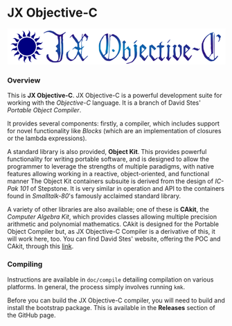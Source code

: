 # JX Objective-C #

![JX Objective-C Logo](doc/nlogotyp.png)

### Overview ###

This is **JX Objective-C**. JX Objective-C is a powerful development suite
for working with the *Objective-C* language. It is a branch of David Stes'
*Portable Object Compiler*.

It provides several components: firstly, a compiler, which includes support for
novel functionality like *Blocks* (which are an implementation of closures or
the lambda expressions).

A standard library is also provided, **Object Kit**. This provides powerful
functionality for writing portable software, and is designed to allow the
programmer to leverage the strengths of multiple paradigms, with native
features allowing working in a reactive, object-oriented, and functional manner
The Object Kit containers subsuite is derived from the design of *IC-Pak 101*
of Stepstone. It is very similar in operation and API to the containers found
in *Smalltalk-80*'s famously acclaimed standard library.

A variety of other libraries are also available; one of these is **CAkit**, the
*Computer Algebra Kit*, which provides classes allowing multiple precision
arithmetic and polynomial mathematics. CAkit is designed for the Portable
Object Compiler but, as JX Objective-C Compiler is a derivative of this, it
will work here, too. You can find David Stes' website, offering the POC and
CAkit, through this [link](http://users.telenet.be/stes/).

### Compiling ###

Instructions are available in `doc/compile` detailing compilation on various
platforms. In general, the process simply involves running `kmk`.

Before you can build the JX Objective-C compiler, you will need to build and
install the bootstrap package. This is available in the **Releases** section of
the GitHub page.
